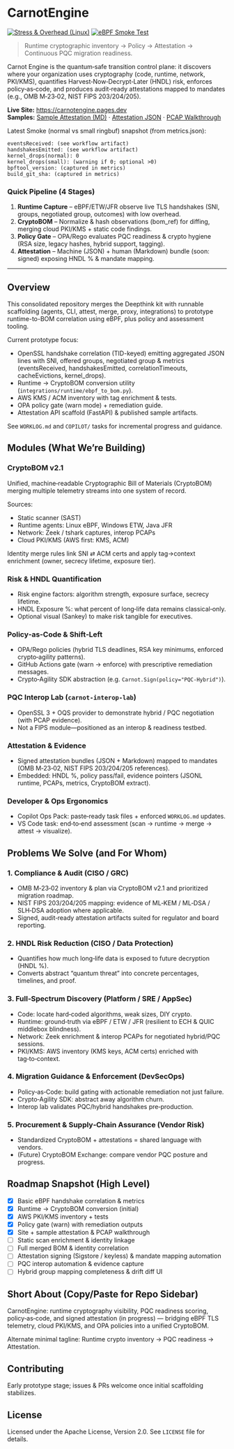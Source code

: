 # CarnotEngine

[![Stress & Overhead (Linux)](https://github.com/Maverick0351a/CarnotEngine/actions/workflows/stress.yml/badge.svg)](https://github.com/Maverick0351a/CarnotEngine/actions/workflows/stress.yml)
[![eBPF Smoke Test](https://github.com/Maverick0351a/CarnotEngine/workflows/eBPF%20Smoke%20Test/badge.svg)](https://github.com/Maverick0351a/CarnotEngine/actions/workflows/ebpf-smoke.yml)

> Runtime cryptographic inventory → Policy → Attestation → Continuous PQC migration readiness.

Carnot Engine is the quantum‑safe transition control plane: it discovers where your organization uses cryptography (code, runtime, network, PKI/KMS), quantifies Harvest‑Now‑Decrypt‑Later (HNDL) risk, enforces policy‑as‑code, and produces audit‑ready attestations mapped to mandates (e.g., OMB M‑23‑02, NIST FIPS 203/204/205).

**Live Site:** https://carnotengine.pages.dev  
**Samples:** [Sample Attestation (MD)](docs/samples/sample_attestation.md) · [Attestation JSON](docs/samples/sample_attestation.json) · [PCAP Walkthrough](docs/samples/pcap_walkthrough.html)

Latest Smoke (normal vs small ringbuf) snapshot (from metrics.json):
```
eventsReceived: (see workflow artifact)
handshakesEmitted: (see workflow artifact)
kernel_drops(normal): 0
kernel_drops(small): (warning if 0; optional >0)
bpftool_version: (captured in metrics)
build_git_sha: (captured in metrics)
```

### Quick Pipeline (4 Stages)
1. **Runtime Capture** – eBPF/ETW/JFR observe live TLS handshakes (SNI, groups, negotiated group, outcomes) with low overhead.
2. **CryptoBOM** – Normalize & hash observations (bom_ref) for diffing, merging cloud PKI/KMS + static code findings.
3. **Policy Gate** – OPA/Rego evaluates PQC readiness & crypto hygiene (RSA size, legacy hashes, hybrid support, tagging).
4. **Attestation** – Machine (JSON) + human (Markdown) bundle (soon: signed) exposing HNDL % & mandate mapping.

---

## Overview

This consolidated repository merges the Deepthink kit with runnable scaffolding (agents, CLI, attest, merge, proxy, integrations) to prototype runtime-to-BOM correlation using eBPF, plus policy and assessment tooling.

Current prototype focus:
- OpenSSL handshake correlation (TID-keyed) emitting aggregated JSON lines with SNI, offered groups, negotiated group & metrics (eventsReceived, handshakesEmitted, correlationTimeouts, cacheEvictions, kernel_drops).
- Runtime → CryptoBOM conversion utility (`integrations/runtime/ebpf_to_bom.py`).
- AWS KMS / ACM inventory with tag enrichment & tests.
- OPA policy gate (warn mode) + remediation guide.
- Attestation API scaffold (FastAPI) & published sample artifacts.

See `WORKLOG.md` and `COPILOT/` tasks for incremental progress and guidance.

## Modules (What We’re Building)

### CryptoBOM v2.1
Unified, machine‑readable Cryptographic Bill of Materials (CryptoBOM) merging multiple telemetry streams into one system of record.

Sources:
- Static scanner (SAST)
- Runtime agents: Linux eBPF, Windows ETW, Java JFR
- Network: Zeek / tshark captures, interop PCAPs
- Cloud PKI/KMS (AWS first: KMS, ACM)

Identity merge rules link SNI ⇄ ACM certs and apply tag→context enrichment (owner, secrecy lifetime, exposure tier).

### Risk & HNDL Quantification
- Risk engine factors: algorithm strength, exposure surface, secrecy lifetime.
- HNDL Exposure %: what percent of long‑life data remains classical‑only.
- Optional visual (Sankey) to make risk tangible for executives.

### Policy‑as‑Code & Shift‑Left
- OPA/Rego policies (hybrid TLS deadlines, RSA key minimums, enforced crypto‑agility patterns).
- GitHub Actions gate (warn → enforce) with prescriptive remediation messages.
- Crypto‑Agility SDK abstraction (e.g. `Carnot.Sign(policy="PQC-Hybrid")`).

### PQC Interop Lab (`carnot-interop-lab`)
- OpenSSL 3 + OQS provider to demonstrate hybrid / PQC negotiation (with PCAP evidence).
- Not a FIPS module—positioned as an interop & readiness testbed.

### Attestation & Evidence
- Signed attestation bundles (JSON + Markdown) mapped to mandates (OMB M‑23‑02, NIST FIPS 203/204/205 references).
- Embedded: HNDL %, policy pass/fail, evidence pointers (JSONL runtime, PCAPs, metrics, CryptoBOM extract).

### Developer & Ops Ergonomics
- Copilot Ops Pack: paste‑ready task files + enforced `WORKLOG.md` updates.
- VS Code task: end‑to‑end assessment (scan → runtime → merge → attest → visualize).

## Problems We Solve (and For Whom)

### 1. Compliance & Audit (CISO / GRC)
- OMB M‑23‑02 inventory & plan via CryptoBOM v2.1 and prioritized migration roadmap.
- NIST FIPS 203/204/205 mapping: evidence of ML‑KEM / ML‑DSA / SLH‑DSA adoption where applicable.
- Signed, audit‑ready attestation artifacts suited for regulator and board reporting.

### 2. HNDL Risk Reduction (CISO / Data Protection)
- Quantifies how much long‑life data is exposed to future decryption (HNDL %).
- Converts abstract “quantum threat” into concrete percentages, timelines, and proof.

### 3. Full‑Spectrum Discovery (Platform / SRE / AppSec)
- Code: locate hard‑coded algorithms, weak sizes, DIY crypto.
- Runtime: ground‑truth via eBPF / ETW / JFR (resilient to ECH & QUIC middlebox blindness).
- Network: Zeek enrichment & interop PCAPs for negotiated hybrid/PQC sessions.
- PKI/KMS: AWS inventory (KMS keys, ACM certs) enriched with tag‑to‑context.

### 4. Migration Guidance & Enforcement (DevSecOps)
- Policy‑as‑Code: build gating with actionable remediation not just failure.
- Crypto‑Agility SDK: abstract away algorithm churn.
- Interop lab validates PQC/hybrid handshakes pre‑production.

### 5. Procurement & Supply‑Chain Assurance (Vendor Risk)
- Standardized CryptoBOM + attestations = shared language with vendors.
- (Future) CryptoBOM Exchange: compare vendor PQC posture and progress.

## Roadmap Snapshot (High Level)
- [x] Basic eBPF handshake correlation & metrics
- [x] Runtime → CryptoBOM conversion (initial)
- [x] AWS PKI/KMS inventory + tests
- [x] Policy gate (warn) with remediation outputs
- [x] Site + sample attestation & PCAP walkthrough
- [ ] Static scan enrichment & identity linkage
- [ ] Full merged BOM & identity correlation
- [ ] Attestation signing (Sigstore / keyless) & mandate mapping automation
- [ ] PQC interop automation & evidence capture
- [ ] Hybrid group mapping completeness & drift diff UI

## Short About (Copy/Paste for Repo Sidebar)
CarnotEngine: runtime cryptography visibility, PQC readiness scoring, policy‑as‑code, and signed attestation (in progress) — bridging eBPF TLS telemetry, cloud PKI/KMS, and OPA policies into a unified CryptoBOM.

Alternate minimal tagline:
Runtime crypto inventory → PQC readiness → Attestation.

## Contributing
Early prototype stage; issues & PRs welcome once initial scaffolding stabilizes.

## License

Licensed under the Apache License, Version 2.0. See `LICENSE` file for details.
